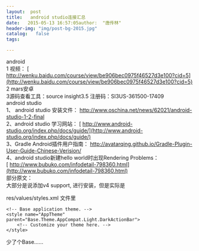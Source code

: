 ```yaml
---
layout:  post
title:   android studio连接汇总
date:   2015-05-13 16:57:05author:  "唐传林"
header-img: "img/post-bg-2015.jpg"
catalog:   false
tags:

---
```

android  
1 视频： [ http://wenku.baidu.com/course/view/be906bec0975f46527d3e100?cid=5](http://wenku.baidu.com/course/view/be906bec0975f46527d3e100?cid=5)  
2 mars安卓  
3源码查看工具：source insight3.5 注册码：SI3US-361500-17409  
android studio  
1、 android studio 安装文件： [ http://www.oschina.net/news/62021/android-studio-1-2-final ](http://www.oschina.net/news/62021/android-studio-1-2-final)  
2、android studio 学习网站： [ http://www.android-studio.org/index.php/docs/guide/](http://www.android-studio.org/index.php/docs/guide/)  
3、Gradle Android插件用户指南： [ http://avatarqing.github.io/Gradle-Plugin-User-Guide-Chinese-Verision/ ](http://avatarqing.github.io/Gradle-Plugin-User-Guide-Chinese-Verision/)  
4、android studio新建hello world时出现Rendering Problems：  
[ http://www.bubuko.com/infodetail-798360.html](http://www.bubuko.com/infodetail-798360.html)  
部分原文：  
大部分是说添加v4 support, 进行安装，但是实际是

res/values/styles.xml 文件里

    
    
    <!-- Base application theme. -->
    <style name="AppTheme" parent="Base.Theme.AppCompat.Light.DarkActionBar">
        <!-- Customize your theme here. -->
    </style>

少了个Base……

